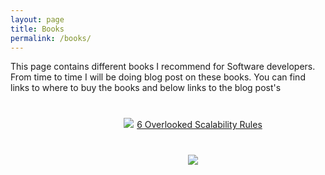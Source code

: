 ```yaml
---
layout: page
title: Books
permalink: /books/
---
```


This page contains different books I recommend for Software developers. From time to time I will be doing blog post on these books. You can find links to where to buy the books and below links to the blog post's

<div style="width:100%;align: center;text-align:  center; margin: 40px;">
<a href="https://www.amazon.com/gp/product/013443160X/ref=as_li_tl?ie=UTF8&camp=1789&creative=9325&creativeASIN=013443160X&linkCode=as2&tag=topswagcode-20&linkId=d74fedc9f1845d7d10074701de42bf79"><img border="0" src="//ws-na.amazon-adsystem.com/widgets/q?_encoding=UTF8&MarketPlace=US&ASIN=013443160X&ServiceVersion=20070822&ID=AsinImage&WS=1&Format=_SL250_&tag=topswagcode-20" ></a><img src="//ir-na.amazon-adsystem.com/e/ir?t=topswagcode-20&l=am2&o=1&a=013443160X" width="1" height="1" border="0" alt="" style="border:none !important; margin:0px !important;" />
<a class="post-link" href="/2019/03/06/7-Overlooked-Scalability-Rules/">
6 Overlooked Scalability Rules
</a>
</div>

<div style="width:100%;align: center;text-align:  center; margin: 40px;">
<a target="_blank"  href="https://www.amazon.com/gp/product/0735619670/ref=as_li_tl?ie=UTF8&camp=1789&creative=9325&creativeASIN=0735619670&linkCode=as2&tag=topswagcode-20&linkId=7c14660eff58f66ae17ce5ef90a3f043"><img border="0" src="//ws-na.amazon-adsystem.com/widgets/q?_encoding=UTF8&MarketPlace=US&ASIN=0735619670&ServiceVersion=20070822&ID=AsinImage&WS=1&Format=_SL250_&tag=topswagcode-20" ></a><img src="//ir-na.amazon-adsystem.com/e/ir?t=topswagcode-20&l=am2&o=1&a=0735619670" width="1" height="1" border="0" alt="" style="border:none !important; margin:0px !important;" />
</div>
